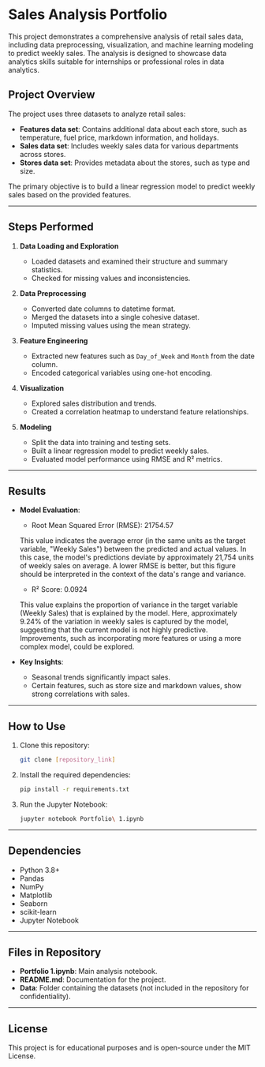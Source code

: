 # Sales Analysis Portfolio

This project demonstrates a comprehensive analysis of retail sales data, including data preprocessing, visualization, and machine learning modeling to predict weekly sales. The analysis is designed to showcase data analytics skills suitable for internships or professional roles in data analytics.

## Project Overview

The project uses three datasets to analyze retail sales:
- **Features data set**: Contains additional data about each store, such as temperature, fuel price, markdown information, and holidays.
- **Sales data set**: Includes weekly sales data for various departments across stores.
- **Stores data set**: Provides metadata about the stores, such as type and size.

The primary objective is to build a linear regression model to predict weekly sales based on the provided features.

---

## Steps Performed

1. **Data Loading and Exploration**
   - Loaded datasets and examined their structure and summary statistics.
   - Checked for missing values and inconsistencies.

2. **Data Preprocessing**
   - Converted date columns to datetime format.
   - Merged the datasets into a single cohesive dataset.
   - Imputed missing values using the mean strategy.

3. **Feature Engineering**
   - Extracted new features such as `Day_of_Week` and `Month` from the date column.
   - Encoded categorical variables using one-hot encoding.

4. **Visualization**
   - Explored sales distribution and trends.
   - Created a correlation heatmap to understand feature relationships.

5. **Modeling**
   - Split the data into training and testing sets.
   - Built a linear regression model to predict weekly sales.
   - Evaluated model performance using RMSE and R² metrics.

---

## Results

- **Model Evaluation**:
  - Root Mean Squared Error (RMSE): 21754.57
    
  This value indicates the average error (in the same units as the target variable, "Weekly Sales") between the predicted    and actual values. In this case, the model's predictions deviate by approximately 21,754 units of weekly sales on   average. A lower RMSE is better, but this figure should be interpreted in the context of the data's range and variance.

  - R² Score: 0.0924
    
  This value explains the proportion of variance in the target variable (Weekly Sales) that is explained by the model. Here, approximately 9.24% of the variation in weekly sales is captured by the model, suggesting that the current model is not highly predictive. Improvements, such as incorporating more features or using a more complex model, could be explored.

- **Key Insights**:
  - Seasonal trends significantly impact sales.
  - Certain features, such as store size and markdown values, show strong correlations with sales.

---

## How to Use

1. Clone this repository:
   ```bash
   git clone [repository_link]
   ```

2. Install the required dependencies:
   ```bash
   pip install -r requirements.txt
   ```

3. Run the Jupyter Notebook:
   ```bash
   jupyter notebook Portfolio\ 1.ipynb
   ```

---

## Dependencies

- Python 3.8+
- Pandas
- NumPy
- Matplotlib
- Seaborn
- scikit-learn
- Jupyter Notebook

---

## Files in Repository

- **Portfolio 1.ipynb**: Main analysis notebook.
- **README.md**: Documentation for the project.
- **Data**: Folder containing the datasets (not included in the repository for confidentiality).

---

## License

This project is for educational purposes and is open-source under the MIT License.
